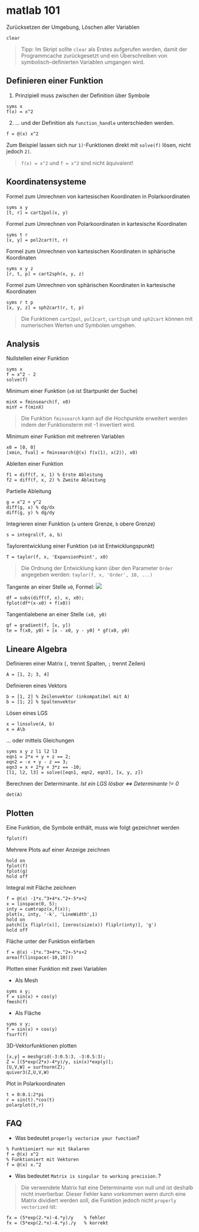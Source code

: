 # matlab 101

Zurücksetzen der Umgebung, Löschen aller Variablen

```
clear
```

> Tipp: Im Skript sollte `clear` als Erstes aufgerufen werden, damit der Programmcache zurückgesetzt und ein Überschreiben von symbolisch-definierten Variablen umgangen wird.

## Definieren einer Funktion

1. Prinzipiell muss zwischen der Definition über Symbole

```
syms x
f(x) = x^2
```

2. ... und der Definition als `function_handle` unterschieden werden. 

```
f = @(x) x^2
```

Zum Beispiel lassen sich nur `1)`-Funktionen direkt mit `solve(f)` lösen, nicht jedoch `2)`.

> `f(x) = x^2` und `f = x^2` sind nicht äquivalent!

## Koordinatensysteme

Formel zum Umrechnen von kartesischen Koordinaten in Polarkoordinaten 

```
syms x y
[t, r] = cart2pol(x, y)
```

Formel zum Umrechnen von Polarkoordinaten in kartesische Koordinaten

```
syms t r
[x, y] = pol2cart(t, r)
```

Formel zum Umrechnen von kartesischen Koordinaten in sphärische Koordinaten

```
syms x y z
[r, t, p] = cart2sph(x, y, z)
```

Formel zum Umrechnen von sphärischen Koordinaten in kartesische Koordinaten

```
syms r t p
[x, y, z] = sph2cart(r, t, p)
```

> Die Funktionen `cart2pol`, `pol2cart`, `cart2sph` und `sph2cart` können mit numerischen Werten und Symbolen umgehen.

## Analysis

Nullstellen einer Funktion

```
syms x
f = x^2 - 2
solve(f)
```

Minimum einer Funktion (`x0` ist Startpunkt der Suche)

```
minX = fminsearch(f, x0)
minY = f(minX)
```

> Die Funktion `fminsearch` kann auf die Hochpunkte erweitert werden indem der Funktionsterm mit -1 invertiert wird.

Minimum einer Funktion mit mehreren Variablen

```
x0 = [0, 0]
[xmin, fval] = fminsearch(@(x) f(x(1), x(2)), x0)
```

Ableiten einer Funktion

```
f1 = diff(f, x, 1) % Erste Ableitung
f2 = diff(f, x, 2) % Zweite Ableitung
```

Partielle Ableitung

```
g = x^2 + y^2
diff(g, x) % dg/dx
diff(g, y) % dg/dy
```

Integrieren einer Funktion (`a` untere Grenze, `b` obere Grenze)

```
s = integral(f, a, b)
```

Taylorentwicklung einer Funktion (`x0` ist Entwicklungspunkt)

```
T = taylor(f, x, 'ExpansionPoint', x0)
```

> Die Ordnung der Entwicklung kann über den Parameter `Order` angegeben werden: `taylor(f, x, 'Order', 10, ...)`

Tangente an einer Stelle `x0`, Formel: <img src="https://render.githubusercontent.com/render/math?math=t(x)=\frac{\partial%20f}{\partial%20x}(x_0)(x-x_0)%2Bf(x_0)">

```
df = subs(diff(f, x), x, x0);
fplot(df*(x-x0) + f(x0))    
```

Tangentialebene an einer Stelle `(x0, y0)`

```
gf = gradient(f, [x, y])
te = f(x0, y0) + [x - x0, y - y0] * gf(x0, y0)
```

## Lineare Algebra

Definieren einer Matrix (`,` trennt Spalten, `;` trennt Zeilen)

```
A = [1, 2; 3, 4]
```

Definieren eines Vektors

```
b = [1, 2] % Zeilenvektor (inkompatibel mit A)
b = [1; 2] % Spaltenvektor
```

Lösen eines LGS

```
x = linsolve(A, b)
x = A\b
```

... oder mittels Gleichungen

```
syms x y z l1 l2 l3
eqn1 = 2*x + y + z == 2;
eqn2 = -x + y - z == 3;
eqn3 = x + 2*y + 3*z == -10;
[l1, l2, l3] = solve([eqn1, eqn2, eqn3], [x, y, z])
```

Berechnen der Determinante. *Ist ein LGS lösbar <=> Determinante != 0*

```
det(A)
```

## Plotten

Eine Funktion, die Symbole enthält, muss wie folgt gezeichnet werden

```
fplot(f)
```

Mehrere Plots auf einer Anzeige zeichnen

```
hold on
fplot(f)
fplot(g)
hold off
```

Integral mit Fläche zeichnen

```
f = @(x) -1*x.^3+4*x.^2+-5*x+2
x = linspace(0, 5);
inty = cumtrapz(x,f(x));
plot(x, inty, '-k', 'LineWidth',1)
hold on
patch([x fliplr(x)], [zeros(size(x)) fliplr(inty)], 'g')
hold off
```

Fläche unter der Funktion einfärben

```
f = @(x) -1*x.^3+4*x.^2+-5*x+2
area(f(linspace(-10,10)))
```

Plotten einer Funktion mit zwei Variablen

* Als Mesh

```
syms x y;
f = sin(x) + cos(y)
fmesh(f)
```

* Als Fläche

```
syms x y;
f = sin(x) + cos(y)
fsurf(f)
```

3D-Vektorfunktionen plotten

```
[x,y] = meshgrid(-3:0.5:3, -3:0.5:3);
Z = [(5*exp(2*x)-4*y)/y, sin(x)*exp(y)];
[U,V,W] = surfnorm(Z);
quiver3(Z,U,V,W)
```

Plot in Polarkoordinaten

```
t = 0:0.1:2*pi
r = sin(t).*cos(t)
polarplot(t,r)
```

## FAQ

- Was bedeutet `properly vectorize your function`?
```
% Funktioniert nur mit Skalaren
f = @(x) x^2
% Funktioniert mit Vektoren
f = @(x) x.^2
```

- Was bedeutet `Matrix is singular to working precision.`?
> Die verwendete Matrix hat eine Determinante von null und ist deshalb nicht invertierbar. Dieser Fehler kann vorkommen wenn durch eine Matrix dividiert werden soll, die Funktion jedoch nicht `properly vectorized` ist:
```
fx = (5*exp(2.*x)-4.*y)/y    % fehler
fx = (5*exp(2.*x)-4.*y)./y   % korrekt
```
